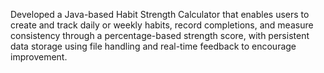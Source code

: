 Developed a Java-based Habit Strength Calculator that enables users to create and track daily or weekly habits, record completions, and measure consistency through a percentage-based strength score, with persistent data storage using file handling and real-time feedback to encourage improvement.
